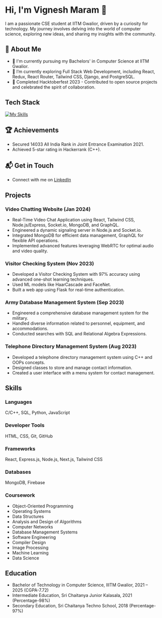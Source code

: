 # Hi, I'm Vignesh Maram 👋

I am a passionate CSE student at IITM Gwalior, driven by a curiosity for technology. My journey involves delving into the world of computer science, exploring new ideas, and sharing my insights with the community.

## 🚀 About Me

- 🔭 I'm currently pursuing my Bachelors' in Computer Science at IITM Gwalior.
- 🌱 I’m currently exploring Full Stack Web Development, including React, Redux, React Router, Tailwind CSS, Django, and PostgreSQL.
- 🌟 Completed Hacktoberfest 2023 - Contributed to open source projects and celebrated the spirit of collaboration.



## Tech Stack
[![My Skills](https://skillicons.dev/icons?i=js,html,css,anaconda,bash,bootstrap,cpp,django,eclipse,firebase,flask,git,github,gmail,graphql,latex,linkedin,matlab,mongodb,mysql,nextjs,nodejs,notion,opencv,postman,py,react,sklearn,tailwind,tensorflow,twitter,ubuntu,visualstudio,vscode,windows)](https://skillicons.dev)

## 🏆 Achievements

- Secured 14033 All India Rank in Joint Entrance Examination 2021.
- Achieved 5-star rating in Hackerrank (C++).

## 📬 Get in Touch

- Connect with me on [LinkedIn]([https://www.linkedin.com/in/vignesh-maram-b1209b147/])

## Projects

### Video Chatting Website (Jan 2024)

- Real-Time Video Chat Application using React, Tailwind CSS, Node.js/Express, Socket.io, MongoDB, and GraphQL.
- Engineered a dynamic signaling server in Node.js and Socket.io.
- Integrated MongoDB for efficient data management, GraphQL for flexible API operations.
- Implemented advanced features leveraging WebRTC for optimal audio and video quality.

### Visitor Checking System (Nov 2023)

- Developed a Visitor Checking System with 97% accuracy using advanced one-shot learning techniques.
- Used ML models like HaarCascade and FaceNet.
- Built a web app using Flask for real-time authentication.

### Army Database Management System (Sep 2023)

- Engineered a comprehensive database management system for the military.
- Handled diverse information related to personnel, equipment, and accommodations.
- Conducted searches with SQL and Relational Algebra Expressions.

### Telephone Directory Management System (Aug 2023)

- Developed a telephone directory management system using C++ and OOPs concepts.
- Designed classes to store and manage contact information.
- Created a user interface with a menu system for contact management.

## Skills

### Languages

C/C++, SQL, Python, JavaScript

### Developer Tools

HTML, CSS, Git, GitHub

### Frameworks

React, Express.js, Node.js, Next.js, Tailwind CSS

### Databases

MongoDB, Firebase

### Coursework

- Object-Oriented Programming
- Operating Systems
- Data Structures
- Analysis and Design of Algorithms
- Computer Networks
- Database Management Systems
- Software Engineering
- Compiler Design
- Image Processing
- Machine Learning
- Data Science

## Education

- Bachelor of Technology in Computer Science, IIITM Gwalior, 2021 – 2025 (CGPA-7.72)
- Intermediate Education, Sri Chaitanya Junior Kalasala, 2021 (Percentage-98%)
- Secondary Education, Sri Chaitanya Techno School, 2018 (Percentage-97%)

